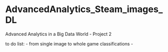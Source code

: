 # AdvancedAnalytics_Steam_images_DL
Advanced Analytics in a Big Data World - Project 2

to do list:
    - from single image to whole game classifications
    - 